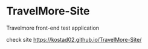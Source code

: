 # TravelMore-Site
Travelmore front-end test application

check site https://kostad02.github.io/TravelMore-Site/
